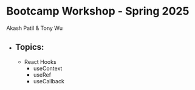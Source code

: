 # Bootcamp Workshop - Spring 2025

Akash Patil & Tony Wu

- ## Topics:
  - React Hooks
    - useContext
    - useRef
    - useCallback
